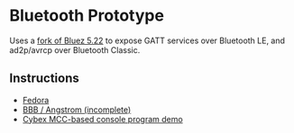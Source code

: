 Bluetooth Prototype
===================

Uses a [fork of Bluez 5.22](https://github.com/terriblelabs/bluez) to expose GATT services over Bluetooth LE, and ad2p/avrcp over Bluetooth Classic.

## Instructions

* [Fedora](fedora.md)
* [BBB / Angstrom (incomplete)](angstrom.md)
* [Cybex MCC-based console program demo](serial.md)

